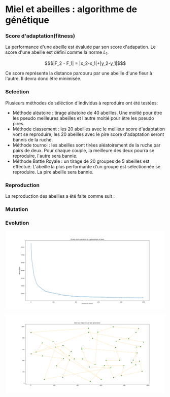 # Miel et abeilles : algorithme de génétique

### Score d'adaptation(fitness)
La performance d'une abeille est évaluée par son score d'adapation. Le score d'une abeille est défini comme la norme $L_1$.

```math
$|F_2 - F_1| = |x_2-x_1|+|y_2-y_1|$
```

Ce score représente la distance parcouru par une abeille d'une fleur à l'autre. Il devra donc être minimisée.

### Selection
Plusieurs méthodes de séléction d'individus à reproduire ont été testées:
- Méthode aléatoire : tirage aléatoire de 40 abeilles. Une moitié pour être les pseudo meilleures abeilles et l'autre moitié pour être les pseudo pires.
- Méthode classement : les 20 abeilles avec le meilleur score d'adaptation vont se reproduire, les 20 abeilles avec le pire score d'adaptation seront bannis de la ruche.
- Méthode tournoi : les abeilles sont tirées aléatoirement de la ruche par pairs de deux. Pour chaque couple, la meilleure des deux pourra se reproduire, l'autre sera bannie.
- Méthode Battle Royale : un tirage de 20 groupes de 5 abeilles est effectué. L'abeille la plus performante d'un groupe est sélectionnée se reproduire. La pire abeille sera bannie.

### Reproduction
La reproduction des abeilles a été faite comme suit :

### Mutation

### Evolution

![generations](Plots/mean_fitness_score_variation_for_1000_generations_at_rank.png)

![best-bees](Plots/best_bee_trajectory_of_last_generation_out_of_1000_at_rank.png)
